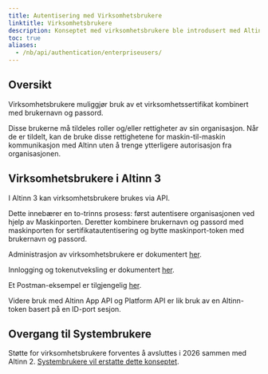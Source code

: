 ```yaml
---
title: Autentisering med Virksomhetsbrukere
linktitle: Virksomhetsbrukere
description: Konseptet med virksomhetsbrukere ble introdusert med Altinn 2.
toc: true
aliases:
  - /nb/api/authentication/enterpriseusers/
---
```


## Oversikt

Virksomhetsbrukere muliggjør bruk av et virksomhetssertifikat kombinert med brukernavn og passord.

Disse brukerne må tildeles roller og/eller rettigheter av sin organisasjon. Når de er tildelt, kan de bruke disse rettighetene for maskin-til-maskin kommunikasjon med Altinn uten å trenge ytterligere autorisasjon fra organisasjonen.

## Virksomhetsbrukere i Altinn 3

I Altinn 3 kan virksomhetsbrukere brukes via API.

Dette innebærer en to-trinns prosess: først autentisere organisasjonen ved hjelp av Maskinporten. Deretter kombinere brukernavn og passord med maskinporten for sertifikatautentisering og bytte maskinport-token med brukernavn og passord.

Administrasjon av virksomhetsbrukere er dokumentert [her](https://altinn.github.io/docs/api/rest/kom-i-gang/virksomhetsbrukere/).

Innlogging og tokenutveksling er dokumentert [her](https://altinn.github.io/docs/api/rest/kom-i-gang/virksomhet/#autentisering-med-virksomhetsbruker-og-maskinporten).

Et Postman-eksempel er tilgjengelig [her](https://github.com/Altinn/altinn-studio/blob/master/src/test/Postman/collections/Organization.postman_collection.json).

Videre bruk med Altinn App API og Platform API er lik bruk av en Altinn-token basert på en ID-port sesjon.

## Overgang til Systembrukere

Støtte for virksomhetsbrukere forventes å avsluttes i 2026 sammen med Altinn 2. [Systembrukere vil erstatte dette konseptet](../systemuser/).
